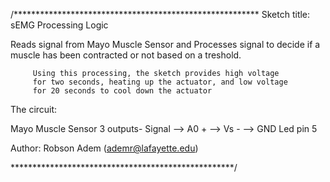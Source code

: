 /********************************************************
  Sketch title:  sEMG Processing Logic

  Reads signal from Mayo Muscle Sensor and Processes signal 
       to decide if a muscle has been contracted or not based 
        on a treshold.

         Using this processing, the sketch provides high voltage
         for two seconds, heating up the actuator, and low voltage 
         for 20 seconds to cool down the actuator

  The circuit:
  
   Mayo Muscle Sensor
            3 outputs- 
                  Signal --> A0
                   +     --> Vs
                   -     -->  GND
   Led
           pin 5

  Author: Robson Adem (ademr@lafayette.edu)

 

***************************************************/
